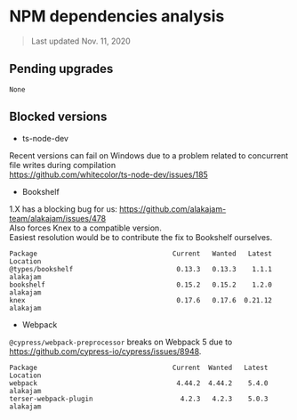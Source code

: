 # NPM dependencies analysis

> Last updated Nov. 11, 2020

## Pending upgrades

```
None
```

## Blocked versions

* ts-node-dev

Recent versions can fail on Windows due to a problem related to concurrent file writes during compilation  
https://github.com/whitecolor/ts-node-dev/issues/185

* Bookshelf

1.X has a blocking bug for us: https://github.com/alakajam-team/alakajam/issues/478  
Also forces Knex to a compatible version.  
Easiest resolution would be to contribute the fix to Bookshelf ourselves.  

```
Package                                  Current   Wanted   Latest  Location
@types/bookshelf                          0.13.3   0.13.3    1.1.1  alakajam
bookshelf                                 0.15.2   0.15.2    1.2.0  alakajam
knex                                      0.17.6   0.17.6  0.21.12  alakajam
```

* Webpack

`@cypress/webpack-preprocessor` breaks on Webpack 5 due to https://github.com/cypress-io/cypress/issues/8948.

```
Package                                  Current  Wanted   Latest  Location
webpack                                   4.44.2  4.44.2    5.4.0  alakajam
terser-webpack-plugin                      4.2.3   4.2.3    5.0.3  alakajam
```
